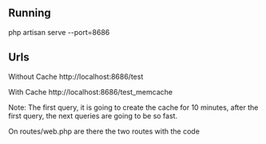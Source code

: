 ## Running
php artisan serve --port=8686

## Urls
Without Cache
http://localhost:8686/test

With Cache
http://localhost:8686/test_memcache

Note: The first query, it is going to create the cache for 10 minutes, after the first query, the next queries are going to be so fast.

On routes/web.php are there the two routes with the code
